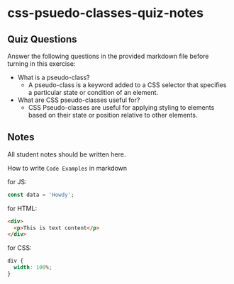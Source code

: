 # css-psuedo-classes-quiz-notes

## Quiz Questions

Answer the following questions in the provided markdown file before turning in this exercise:

- What is a pseudo-class?
  - A pseudo-class is a keyword added to a CSS selector that specifies a particular state or condition of an element.
- What are CSS pseudo-classes useful for?
  - CSS Pseudo-classes are useful for applying styling to elements based on their state or position relative to other elements.

## Notes

All student notes should be written here.

How to write `Code Examples` in markdown

for JS:

```javascript
const data = 'Howdy';
```

for HTML:

```html
<div>
  <p>This is text content</p>
</div>
```

for CSS:

```css
div {
  width: 100%;
}
```
